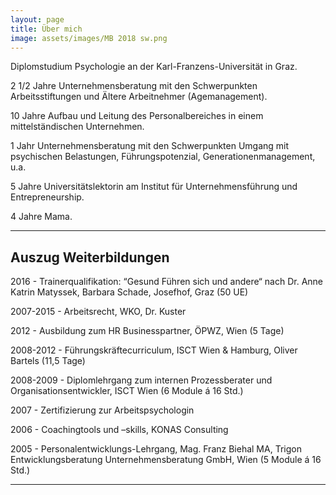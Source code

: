 ```yaml
---
layout: page
title: Über mich
image: assets/images/MB 2018 sw.png
---
```


<p>Diplomstudium Psychologie an der Karl-Franzens-Universität in Graz.</p>
<p>2 1/2 Jahre Unternehmensberatung mit den Schwerpunkten Arbeitsstiftungen und Ältere Arbeitnehmer (Agemanagement).</p>
<p>10 Jahre Aufbau und Leitung des Personalbereiches in einem mittelständischen Unternehmen.</p>
<p>1 Jahr Unternehmensberatung mit den Schwerpunkten Umgang mit psychischen Belastungen, Führungspotenzial, Generationenmanagement, u.a.</p>
<p>5 Jahre Universitätslektorin am Institut für Unternehmensführung und Entrepreneurship.</p>
<p>4 Jahre Mama.</p>

<hr class="major" />

<h2>Auszug Weiterbildungen</h2>
<p>2016 - Trainerqualifikation: “Gesund Führen sich und andere“ nach Dr. Anne Katrin Matyssek, Barbara Schade, Josefhof, Graz (50 UE)</p>
<p>2007-2015 - Arbeitsrecht, WKO, Dr. Kuster</p>
<p>2012 - Ausbildung zum HR Businesspartner, ÖPWZ, Wien (5 Tage)</p>
<p>2008-2012 - Führungskräftecurriculum, ISCT Wien & Hamburg, Oliver Bartels (11,5 Tage)
<p>2008-2009 -	Diplomlehrgang zum internen Prozessberater und Organisationsentwickler, ISCT Wien (6 Module á 16 Std.)</p>
<p>2007 - Zertifizierung zur Arbeitspsychologin</p>
<p>2006 - Coachingtools und –skills, KONAS Consulting </p>
<p>2005 - Personalentwicklungs-Lehrgang, Mag. Franz Biehal MA, Trigon Entwicklungsberatung Unternehmensberatung GmbH, Wien (5 Module á 16 Std.)</p>

<hr class="major" />


